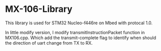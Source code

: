 # MX-106-Library
This library is used for STM32 Nucleo-f446re on Mbed with protocal 1.0.

In little modify version, I modify transmitInstructionPacket function in MX106.cpp.
Which add the transmit-complete flag to identify when should the direction of uart change from TX to RX.
